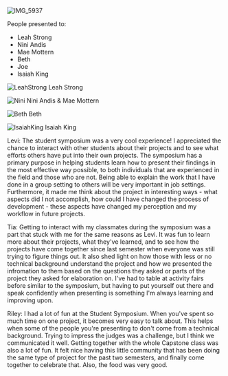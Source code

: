 ![IMG_5937](https://github.com/user-attachments/assets/1b694a4f-1156-4349-8755-4e2ac27812dd)

People presented to:

- Leah Strong
- Nini Andis
- Mae Mottern
- Beth
- Joe
- Isaiah King

![LeahStrong]("./symposium-images/Leah-Strong.jpg")
Leah Strong

![Nini]("./symposium-images/Nini-and-Mae.jpg")
Nini Andis & Mae Mottern

![Beth]("./symposium-images/Beth.jpg")
Beth

![IsaiahKing]("./symposium-images/Isaiah-King.jpg")
Isaiah King

Levi: The student symposium was a very cool experience! I appreciated the chance to interact with other students
about their projects and to see what efforts others have put into their own projects. The symposium has a primary
purpose in helping students learn how to present their findings in the most effective way possible, to both individuals
that are experienced in the field and those who are not. Being able to explain the work that I have done in a group
setting to others will be very important in job settings. Furthermore, it made me think about the project in
interesting ways - what aspects did I not accomplish, how could I have changed the process of development - these aspects
have changed my perception and my workflow in future projects.

Tia: Getting to interact with my classmates during the symposium was a part that stuck with me for the same reasons as Levi.
It was fun to learn more about their projects, what they've learned, and to see how the projects have come together since
last semester when everyone was still trying to figure things out. It also shed light on how those with less or no technical
background understand the project and how we presented the infromation to them based on the questions they asked or parts of
the project they asked for elaboration on. I've had to table at activity fairs before similar to the symposium, but having to
put yourself out there and speak confidently when presenting is something I'm always learning and improving upon.

Riley: I had a lot of fun at the Student Symposium. When you've spent so much time on one project, it becomes very easy to talk about. This helps when some of the people you're presenting to don't come from a technical background. Trying to impress the judges was a challenge, but I think we communicated it well. Getting together with the whole Capstone class was also a lot of fun. It felt nice having this little community that has been doing the same type of project for the past two semesters, and finally come together to celebrate that. Also, the food was very good.
